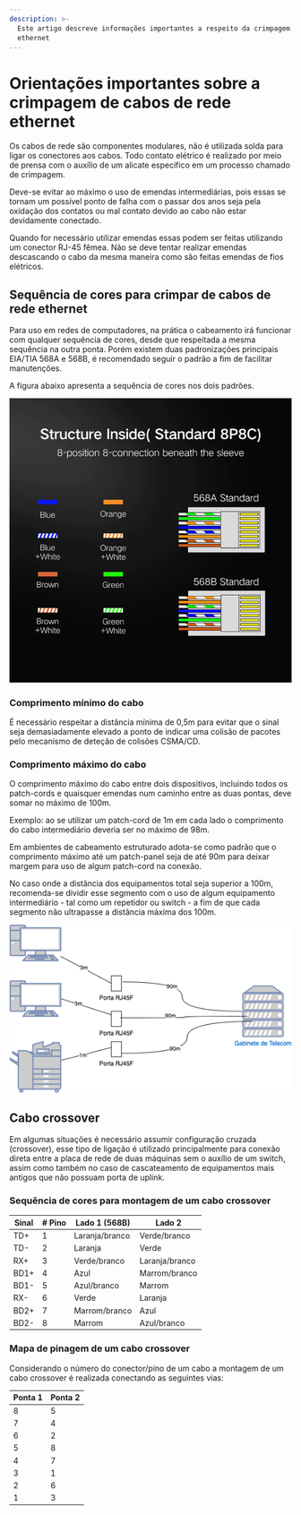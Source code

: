 ```yaml
---
description: >-
  Este artigo descreve informações importantes a respeito da crimpagem de cabos
  ethernet
---
```


# Orientações importantes sobre a crimpagem de cabos de rede ethernet

Os cabos de rede são componentes modulares, não é utilizada solda para ligar os conectores aos cabos. Todo contato elétrico é realizado por meio de prensa com o auxílio de um alicate específico em um processo chamado de crimpagem.

Deve-se evitar ao máximo o uso de emendas intermediárias, pois essas se tornam um possível ponto de falha com o passar dos anos seja pela oxidação dos contatos ou mal contato devido ao cabo não estar devidamente conectado.

Quando for necessário utilizar emendas essas podem ser feitas utilizando um conector RJ-45 fêmea. Não se deve tentar realizar emendas descascando o cabo da mesma maneira como são feitas emendas de fios elétricos.

## Sequência de cores para crimpar de cabos de rede ethernet

Para uso em redes de computadores, na prática o cabeamento irá funcionar com qualquer sequência de cores, desde que respeitada a mesma sequência na outra ponta. Porém existem duas padronizações principais EIA/TIA 568A e 568B, é recomendado seguir o padrão a fim de facilitar manutenções.

A figura abaixo apresenta a sequência de cores nos dois padrões.

![](../.gitbook/assets/cores_conector_rj45.png)

### Comprimento mínimo do cabo

É necessário respeitar a distância mínima de 0,5m para evitar que o sinal seja demasiadamente elevado a ponto de indicar uma colisão de pacotes pelo mecanismo de deteção de colisões CSMA/CD.

### Comprimento máximo do cabo

O comprimento máximo do cabo entre dois dispositivos, incluindo todos os patch-cords e quaisquer emendas num caminho entre as duas pontas, deve somar no máximo de 100m.

Exemplo: ao se utilizar um patch-cord de 1m em cada lado o comprimento do cabo intermediário deveria ser no máximo de 98m.

Em ambientes de cabeamento estruturado adota-se como padrão que o comprimento máximo até um patch-panel seja de até 90m para deixar margem para uso de algum patch-cord na conexão.

No caso onde a distância dos equipamentos total seja superior a 100m, recomenda-se dividir esse segmento com o uso de algum equipamento intermediário - tal como um repetidor ou switch - a fim de que cada segmento não ultrapasse a distância máxima dos 100m.

![](../.gitbook/assets/diagrama_rede_estruturado.png)

## Cabo crossover

Em algumas situações é necessário assumir configuração cruzada (crossover), esse tipo de ligação é utilizado principalmente para conexão direta entre a placa de rede de duas máquinas sem o auxílio de um switch, assim como também no caso de cascateamento de equipamentos mais antigos que não possuam porta de uplink.

### Sequência de cores para montagem de um cabo crossover

| Sinal | # Pino  | Lado 1 (568B)  | Lado 2         |
| ----- | ------- | -------------- | -------------- |
| TD+   | 1       | Laranja/branco | Verde/branco   |
| TD-   | 2       | Laranja        | Verde          |
| RX+   | 3       | Verde/branco   | Laranja/branco |
| BD1+  | 4       | Azul           | Marrom/branco  |
| BD1-  | 5       | Azul/branco    | Marrom         |
| RX-   | 6       | Verde          | Laranja        |
| BD2+  | 7       | Marrom/branco  | Azul           |
| BD2-  | 8       | Marrom         | Azul/branco    |

### Mapa de pinagem de um cabo crossover

Considerando o número do conector/pino de um cabo a montagem de um cabo crossover é realizada conectando as seguintes vias:

| Ponta 1 | Ponta 2 |
| ------- | ------- |
| 8       | 5       |
| 7       | 4       |
| 6       | 2       |
| 5       | 8       |
| 4       | 7       |
| 3       | 1       |
| 2       | 6       |
| 1       | 3       |
